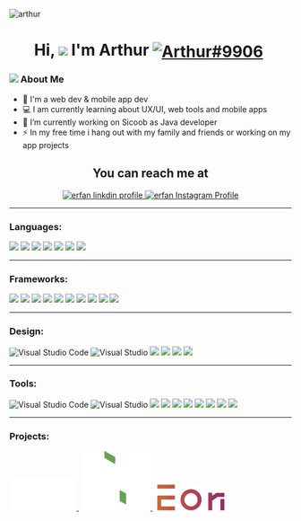 ![arthur](https://github.com/Arthur756/Arthur756/blob/5d57586a1454d92116b4b422ccee3554c487c4eb/chris-ried-ieic5Tq8YMk-unsplash.jpg)

<h1 align="center">Hi, <img src="https://media.giphy.com/media/hvRJCLFzcasrR4ia7z/giphy.gif" width="30px"> I'm Arthur   <a href="http://discord.com/users/Arthur#9906" target="blank"><img align="center" src="https://cdn.jsdelivr.net/npm/simple-icons@3.0.1/icons/discord.svg" alt="Arthur#9906" height="50" width="40" /></a>&nbsp; </h1>

### <img src="https://github.com/TheDudeThatCode/TheDudeThatCode/blob/master/Assets/Developer.gif" width="45px"> About Me

- 🏦 I'm a web dev & mobile app dev
- 💻 I am currently learning about UX/UI, web tools and mobile apps
- 🔭 I’m currently working on Sicoob as Java developer
- ⚡ In my free time i hang out with my family and friends or working on my app projects


<h2 align="center">You can reach me at</h2>

<p align="center">
  <a href="https://www.linkedin.com/in/arthur-belfort-7568b8f34/">
    <img src="https://www.vectorlogo.zone/logos/linkedin/linkedin-icon.svg" alt="erfan linkdin profile" height="30" width="30">
  </a>
  
  
  <a href="https://www.instagram.com/art_belfort/">
    <img src="https://www.vectorlogo.zone/logos/instagram/instagram-icon.svg" alt="erfan Instagram Profile" height="30" width="30">
  </a>
</p>


---

<h3 align="left">Languages:</h3>

<p align="left"> <img src="https://img.shields.io/badge/python%20-%2314354C.svg?&style=for-the-badge&logo=python&logoColor=white"/>  <img src="https://img.shields.io/badge/typescript%20-%23007ACC.svg?&style=for-the-badge&logo=typescript&logoColor=white"/> 
  
<img src="https://img.shields.io/badge/css3-%231572B6.svg?style=for-the-badge&logo=css3&logoColor=white"/>
<img src="https://img.shields.io/badge/html5-%23E34F26.svg?style=for-the-badge&logo=html5&logoColor=white"/>
<img src="https://img.shields.io/badge/java-%23ED8B00.svg?style=for-the-badge&logo=java&logoColor=white"/>
<img src="https://img.shields.io/badge/javascript-%23323330.svg?style=for-the-badge&logo=javascript&logoColor=%23F7DF1E"/>
<img src="https://img.shields.io/badge/python-3670A0?style=for-the-badge&logo=python&logoColor=ffdd54"/>
</p>

---

<h3 align="left">Frameworks:</h3>
<p align="left"> <img src="https://img.shields.io/badge/React_Native-20232A?style=for-the-badge&logo=react&logoColor=61DAFB"/> <img src="https://img.shields.io/badge/Sass-CC6699?style=for-the-badge&logo=sass&logoColor=white"/>  <img src="https://img.shields.io/badge/Material--UI-0081CB?style=for-the-badge&logo=material-ui&logoColor=white"/> <img src="https://img.shields.io/badge/mysql-%2300f.svg?style=for-the-badge&logo=mysql&logoColor=white"/>
<img src="https://img.shields.io/badge/angular-%23DD0031.svg?style=for-the-badge&logo=angular&logoColor=white"/>
<img src="https://img.shields.io/badge/bootstrap-%23563D7C.svg?style=for-the-badge&logo=bootstrap&logoColor=white"/>
<img src="https://img.shields.io/badge/expo-1C1E24?style=for-the-badge&logo=expo&logoColor=#D04A37"/>
<img src="https://img.shields.io/badge/NPM-%23000000.svg?style=for-the-badge&logo=npm&logoColor=white"/>
<img src="https://img.shields.io/badge/node.js-6DA55F?style=for-the-badge&logo=node.js&logoColor=white"/>
<img src="https://img.shields.io/badge/styled--components-DB7093?style=for-the-badge&logo=styled-components&logoColor=white"/>
</p>

---

<h3 align="left">Design:</h3>
<p align="left">  <img alt="Visual Studio Code" src="https://img.shields.io/badge/adobe-%23FF0000.svg?style=for-the-badge&logo=adobe&logoColor=white"/> <img alt="Visual Studio" src="https://img.shields.io/badge/adobeillustrator-%23FF9A00.svg?style=for-the-badge&logo=adobeillustrator&logoColor=white"/>  <img src="https://img.shields.io/badge/adobephotoshop-%2331A8FF.svg?style=for-the-badge&logo=adobephotoshop&logoColor=white"/> 

<img src="https://img.shields.io/badge/Adobe%20XD-470137?style=for-the-badge&logo=Adobe%20XD&logoColor=#FF61F6"/>
<img src="https://img.shields.io/badge/Dribbble-EA4C89?style=for-the-badge&logo=dribbble&logoColor=white"/>
<img src="https://img.shields.io/badge/Behance-1769ff?style=for-the-badge&logo=behance&logoColor=white"/>

</p>

---

<h3 align="left">Tools:</h3>
<p align="left">  <img alt="Visual Studio Code" src="https://img.shields.io/badge/Visual%20Studio%20Code-0078d7.svg?&style=for-the-badge&logo=visual-studio-code&logoColor=white"/> <img alt="Visual Studio" src="https://img.shields.io/badge/Visual%20Studio-5C2D91.svg?&style=for-the-badge&logo=visual-studio&logoColor=white"/>  <img src="https://img.shields.io/badge/Git-F05032?style=for-the-badge&logo=git&logoColor=white"/>

<img src="https://img.shields.io/badge/Trello-%23026AA7.svg?style=for-the-badge&logo=Trello&logoColor=white"/>
<img src="https://img.shields.io/badge/Microsoft_Word-2B579A?style=for-the-badge&logo=microsoft-word&logoColor=white"/>
<img src="https://img.shields.io/badge/Microsoft_PowerPoint-B7472A?style=for-the-badge&logo=microsoft-powerpoint&logoColor=white"/>
<img src="https://img.shields.io/badge/Microsoft_Excel-217346?style=for-the-badge&logo=microsoft-excel&logoColor=white"/>
<img src="https://img.shields.io/badge/jenkins-%232C5263.svg?style=for-the-badge&logo=jenkins&logoColor=white"/>
<img src="https://img.shields.io/badge/Apache%20Maven-C71A36?style=for-the-badge&logo=Apache%20Maven&logoColor=white"/>
<img src="https://img.shields.io/badge/firebase-%23039BE5.svg?style=for-the-badge&logo=firebase"/>
</p>

---

<h3 align="left">Projects:</h3>
<p align="left"> 
  <a href="https://www.instagram.com/ab.designart/">
    <img alt="AB" src="https://github.com/Arthur756/Arthur756/blob/9f1d9a91b02af0e159d33d6de4c6ebea6fa56449/0Logo%20Arthur%20Belfort%20PNG.png"width="120px"/> 
    </a>&nbsp;
  
  
  <a href="https://www.instagram.com/job_sphere/">
     <img alt="Visual Studio"     src="https://github.com/Arthur756/Arthur756/blob/cc080b8e1ecf770cb181fc79c1241a313e3bd0c5/Ativo%205.png" width="120px"/>
    </a>&nbsp;
  
  
  <a href="https://www.instagram.com/eon.card/">
    <img src="https://github.com/Arthur756/Arthur756/blob/cc080b8e1ecf770cb181fc79c1241a313e3bd0c5/Ativo%206.png" width="120px"/> 
  </a>
</p>

